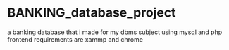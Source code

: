 # BANKING_database_project
a banking database that i made for my dbms subject using mysql and php frontend
requirements are 
xammp and chrome

